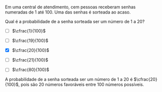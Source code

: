 

Em uma central de atendimento, cem pessoas receberam senhas numeradas de 1 até 100. Uma das senhas é sorteada ao acaso.

Qual é a probabilidade de a senha sorteada ser um número de 1 a 20?



- [ ] $\cfrac{1}{100}$
- [ ] $\cfrac{19}{100}$
- [x] $\cfrac{20}{100}$
- [ ] $\cfrac{21}{100}$
- [ ] $\cfrac{80}{100}$


A probabilidade de a senha sorteada ser um número de 1 a 20 é $\cfrac{20}{100}$, pois são 20 números favoráveis entre 100 números possíveis.

        